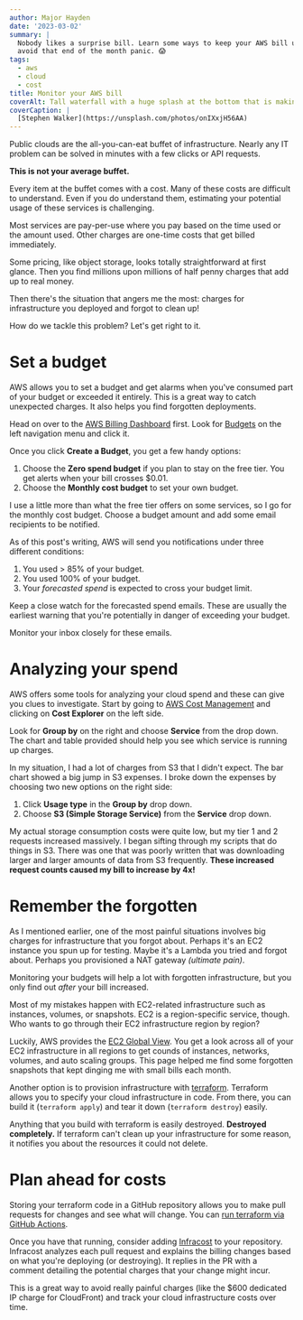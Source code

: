 ```yaml
---
author: Major Hayden
date: '2023-03-02'
summary: |
  Nobody likes a surprise bill. Learn some ways to keep your AWS bill under control and
  avoid that end of the month panic. 😱
tags:
  - aws
  - cloud
  - cost
title: Monitor your AWS bill
coverAlt: Tall waterfall with a huge splash at the bottom that is making lots of fog
coverCaption: |
  [Stephen Walker](https://unsplash.com/photos/onIXxjH56AA)
---
```


Public clouds are the all-you-can-eat buffet of infrastructure.
Nearly any IT problem can be solved in minutes with a few clicks or API requests.

**This is not your average buffet.**

Every item at the buffet comes with a cost.
Many of these costs are difficult to understand.
Even if you do understand them, estimating your potential usage of these services is challenging.

Most services are pay-per-use where you pay based on the time used or the amount used.
Other charges are one-time costs that get billed immediately.

Some pricing, like object storage, looks totally straightforward at first glance.
Then you find millions upon millions of half penny charges that add up to real money.

Then there's the situation that angers me the most: 
charges for infrastructure you deployed and forgot to clean up!

How do we tackle this problem?
Let's get right to it.

# Set a budget

AWS allows you to set a budget and get alarms when you've consumed part of your budget or exceeded it entirely.
This is a great way to catch unexpected charges.
It also helps you find forgotten deployments.

Head on over to the [AWS Billing Dashboard](https://us-east-1.console.aws.amazon.com/billing/home) first.
Look for [Budgets](https://us-east-1.console.aws.amazon.com/billing/home?region=us-east-1#/budgets/overview) on the left navigation menu and click it.

Once you click **Create a Budget**, you get a few handy options:

1. Choose the **Zero spend budget** if you plan to stay on the free tier.
   You get alerts when your bill crosses $0.01.
2. Choose the **Monthly cost budget** to set your own budget.

I use a little more than what the free tier offers on some services, so I go for the monthly cost budget.
Choose a budget amount and add some email recipients to be notified.

As of this post's writing, AWS will send you notifications under three different conditions:

1. You used > 85% of your budget.
2. You used 100% of your budget.
3. Your _forecasted spend_ is expected to cross your budget limit.

Keep a close watch for the forecasted spend emails.
These are usually the earliest warning that you're potentially in danger of exceeding your budget.

Monitor your inbox closely for these emails.

# Analyzing your spend

AWS offers some tools for analyzing your cloud spend and these can give you clues to investigate.
Start by going to [AWS Cost Management](https://us-east-1.console.aws.amazon.com/cost-management/home#/dashboard) and clicking on **Cost Explorer** on the left side.

Look for **Group by** on the right and choose **Service** from the drop down.
The chart and table provided should help you see which service is running up charges.

In my situation, I had a lot of charges from S3 that I didn't expect.
The bar chart showed a big jump in S3 expenses.
I broke down the expenses by choosing two new options on the right side:

1. Click **Usage type** in the **Group by** drop down.
2. Choose **S3 (Simple Storage Service)** from the **Service** drop down.

My actual storage consumption costs were quite low, but my tier 1 and 2 requests increased massively.
I began sifting through my scripts that do things in S3.
There was one that was poorly written that was downloading larger and larger amounts of data from S3 frequently.
**These increased request counts caused my bill to increase by 4x!**

# Remember the forgotten

As I mentioned earlier, one of the most painful situations involves big charges for infrastructure that you forgot about.
Perhaps it's an EC2 instance you spun up for testing.
Maybe it's a Lambda you tried and forgot about.
Perhaps you provisioned a NAT gateway _(ultimate pain)_.

Monitoring your budgets will help a lot with forgotten infrastructure, but you only find out _after_ your bill increased.

Most of my mistakes happen with EC2-related infrastructure such as instances, volumes, or snapshots.
EC2 is a region-specific service, though.
Who wants to go through their EC2 infrastructure region by region?

Luckily, AWS provides the [EC2 Global View](https://us-east-1.console.aws.amazon.com/ec2globalview/home?region=us-east-1#).
You get a look across all of your EC2 infrastructure in all regions to get counds of instances, networks, volumes, and auto scaling groups.
This page helped me find some forgotten snapshots that kept dinging me with small bills each month.

Another option is to provision infrastructure with [terraform](https://www.terraform.io/).
Terraform allows you to specify your cloud infrastructure in code.
From there, you can build it (`terraform apply`) and tear it down (`terraform destroy`) easily.

Anything that you build with terraform is easily destroyed.
**Destroyed completely.**
If terraform can't clean up your infrastructure for some reason, it notifies you about the resources it could not delete.

# Plan ahead for costs

Storing your terraform code in a GitHub repository allows you to make pull requests for changes and see what will change.
You can [run terraform via GitHub Actions](https://developer.hashicorp.com/terraform/tutorials/automation/github-actions).

Once you have that running, consider adding [Infracost](https://www.infracost.io/) to your repository.
Infracost analyzes each pull request and explains the billing changes based on what you're deploying (or destroying).
It replies in the PR with a comment detailing the potential charges that your change might incur.

This is a great way to avoid really painful charges (like the $600 dedicated IP charge for CloudFront) and track your cloud infrastructure costs over time.